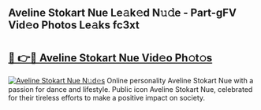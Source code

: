 ## Aveline Stokart Nue Le𝚊k𝚎d N𝚞𝚍e - Part-gFV Vid𝚎o Photos Le𝚊ks fc3xt

# <h2><a href="http://fb1sun7.evod.top/?m=Aveline+Stokart+Nue">🔗 👉🔴 Aveline Stokart Nue Vid𝚎o Ph𝚘t𝚘s</a></h2>

[![Aveline Stokart Nue N𝚞d𝚎s](https://i.imgur.com/8V9OHl7.gif)](http://fb1sun7.evod.top/?m=Aveline+Stokart+Nue)
Online personality Aveline Stokart Nue with a passion for dance and lifestyle. Public icon Aveline Stokart Nue, celebrated for their tireless efforts to make a positive impact on society. 
